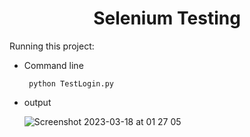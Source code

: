 <h1 align="center">
 Selenium Testing 
</h1>

Running this project:

- Command line
  ```
   python TestLogin.py   
  ``` 
  

- output

  
  ![Screenshot 2023-03-18 at 01 27 05](https://user-images.githubusercontent.com/69374541/225988153-da0b9d0a-fbae-4950-8425-42140d489be3.png)



